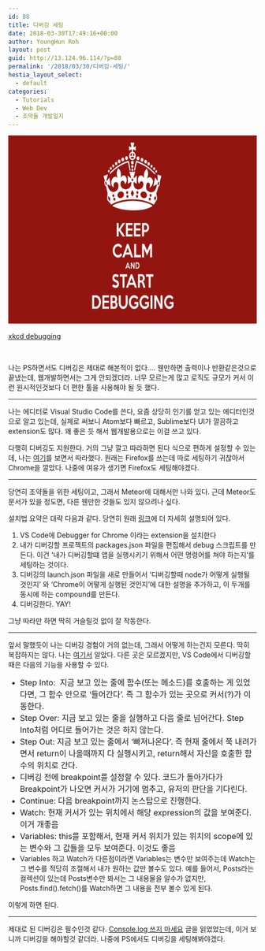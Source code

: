 ```yaml
---
id: 88
title: 디버깅 세팅
date: 2018-03-30T17:49:16+00:00
author: YoungHun Roh
layout: post
guid: http://13.124.96.114/?p=88
permalink: '/2018/03/30/디버깅-세팅/'
hestia_layout_select:
  - default
categories:
  - Tutorials
  - Web Dev
  - 조약돌 개발일지
---
```

<img src="/assets/images/2018/keep-calm-and-start-debugging-8.jpg.png" alt="" class="wp-image-90 aligncenter" width="680" height="382" sizes="(max-width: 680px) 100vw, 680px" />

[xkcd debugging](https://xkcd.com/1722/)

&nbsp;

나는 PS하면서도 디버깅은 제대로 해본적이 없다&#8230;. 웬만하면 출력이나 반환같은것으로 끝냈는데, 웹개발하면서는 그게 안되겠더라. 너무 모르는게 많고 로직도 규모가 커서 이런 원시적인것보다 더 편한 툴을 사용해야 될 듯 했다.

* * *

나는 에디터로 Visual Studio Code를 쓴다, 요즘 상당히 인기를 얻고 있는 에디터인것으로 알고 있는데, 실제로 써보니 Atom보다 빠르고, Sublime보다 UI가 깔끔하고 extension도 많다. 꽤 좋은 듯 해서 웹개발용으로는 이걸 쓰고 있다.

다행히 디버깅도 지원한다. 거의 그냥 깔고 따라하면 된다 식으로 편하게 설정할 수 있는데, 나는 [여기](https://github.com/Microsoft/vscode-recipes/tree/master/meteor)를 보면서 따라했다. 원래는 Firefox를 쓰는데 따로 세팅하기 귀찮아서 Chrome을 깔았다. 나중에 여유가 생기면 Firefox도 세팅해야겠다.

* * *

당연히 조약돌을 위한 세팅이고, 그래서 Meteor에 대해서만 나와 있다. 근데 Meteor도 문서가 있을 정도면, 다른 웬만한 것들도 있지 않으려나 싶다.

설치법 요약은 대략 다음과 같다. 당연히 원래 [링크](https://github.com/Microsoft/vscode-recipes/tree/master/meteor)에 더 자세히 설명되어 있다.

  1. VS Code에 Debugger for Chrome 이라는 extension을 설치한다
  2. 내가 디버깅할 프로젝트의 packages.json 파일을 편집해서 debug 스크립트를 만든다. 이건 &#8216;내가 디버깅할떄 앱을 실행시키기 위해서 어떤 명령어를 쳐야 하는지&#8217;를 세팅하는 것이다.
  3. 디버깅의 launch.json 파일을 새로 만들어서 &#8216;디버깅할때 node가 어떻게 실행될 것인지&#8217; 와 &#8216;Chrome이 어떻게 실행된 것인지&#8217;에 대한 설명을 추가하고, 이 두개를 동시에 하는 compound를 만든다.
  4. 디버깅한다. YAY!

그냥 따라만 하면 딱히 거슬릴것 없이 잘 작동한다.

* * *

앞서 말했듯이 나는 디버깅 경험이 거의 없는데, 그래서 어떻게 하는건지 모른다. 딱히 복잡하지는 않다. 나는 [여기서](https://stackoverflow.com/questions/5391684/what-is-step-into-step-out-and-step-over-in-firebug) 알았다. 다른 곳은 모르겠지만, VS Code에서 디버깅할때은 다음의 기능을 사용할 수 있다.

  * <span style="font-size: 12pt;">Step Into:  지금 보고 있는 줄에 함수(또는 메소드)를 호출하는 게 있었다면, 그 함수 안으로 &#8216;들어간다&#8217;. 즉 그 함수가 있는 곳으로 커서(?)가 이동한다.</span>
  * <span style="font-size: 12pt;">Step Over: 지금 보고 있는 줄을 실행하고 다음 줄로 넘어간다. Step Into처럼 어디로 들어가는 것은 하지 않는다.</span>
  * <span style="font-size: 12pt;">Step Out: 지금 보고 있는 줄에서 &#8216;빠져나온다&#8217;. 즉 현재 줄에서 쭉 내려가면서 return이 나올때까지 다 실행시키고, return해서 자신을 호출한 함수의 위치로 간다.</span>
  * <span style="font-size: 12pt;">디버깅 전에 breakpoint를 설정할 수 있다. 코드가 돌아가다가 Breakpoint가 나오면 커서가 거기에 멈추고, 유저의 판단을 기다린다.</span>
  * <span style="font-size: 12pt;">Continue: 다음 breakpoint까지 논스탑으로 진행한다.</span>
  * <span style="font-size: 12pt;">Watch: 현재 커서가 있는 위치에서 해당 expression의 값을 보여준다. 이거 개좋음</span>
  * <span style="font-size: 12pt;">Variables: this를 포함해서, 현재 커서 위치가 있는 위치의 scope에 있는 변수와 그 값들을 모두 보여준다. 이것도 좋음</span>
  * Variables 하고 Watch가 다른점이라면 Variables는 변수만 보여주는데 Watch는 그 변수를 적당히 조절해서 내가 원하는 값만 볼수도 있다. 예를 들어서, Posts라는 컬렉션이 있는데 Posts변수만 봐서는 그 내용물을 알수가 없지만, Posts.find().fetch()를 Watch하면 그 내용을 전부 볼수 있게 된다.

이렇게 하면 된다.

* * *

제대로 된 디버깅은 필수인것 같다. [Console.log 쓰지 마세요](https://hackernoon.com/please-stop-using-console-log-its-broken-b5d7d396cf15) 글을 읽었었는데, 이거 보니까 디버깅을 해야할것 같더라. 나중에 PS에서도 디버깅을 세팅해봐야겠다.
